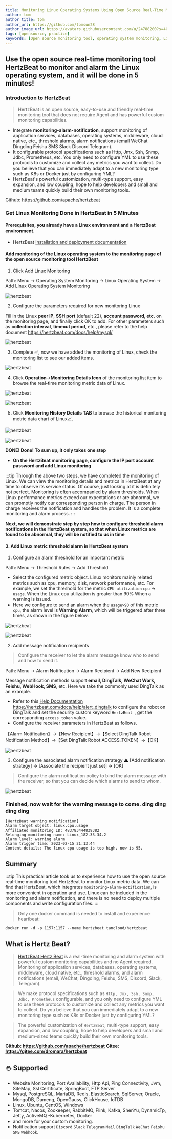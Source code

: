 ```yaml
---
title: Monitoring Linux Operating Systems Using Open Source Real-Time Monitoring HertzBeat
author: tom
author_title: tom
author_url: https://github.com/tomsun28
author_image_url: https://avatars.githubusercontent.com/u/24788200?s=400&v=4
tags: [opensource, practice]
keywords: [Open source monitoring tool, operating system monitoring, Linux monitoring]
---
```


## Use the open source real-time monitoring tool HertzBeat to monitor and alarm the Linux operating system, and it will be done in 5 minutes!

### Introduction to HertzBeat

> HertzBeat is an open source, easy-to-use and friendly real-time monitoring tool that does not require Agent and has powerful custom monitoring capabilities.

- Integrate **monitoring-alarm-notification**, support monitoring of application services, databases, operating systems, middleware, cloud native, etc., threshold alarms, alarm notifications (email WeChat Dingding Feishu SMS Slack Discord Telegram).
- It configurable protocol specifications such as Http, Jmx, Ssh, Snmp, Jdbc, Prometheus, etc. You only need to configure YML to use these protocols to customize and collect any metrics you want to collect. Do you believe that you can immediately adapt to a new monitoring type such as K8s or Docker just by configuring YML?
- HertzBeat's powerful customization, multi-type support, easy expansion, and low coupling, hope to help developers and small and medium teams quickly build their own monitoring tools.

Github: https://github.com/apache/hertzbeat

### Get Linux Monitoring Done in HertzBeat in 5 Minutes

#### Prerequisites, you already have a Linux environment and a HertzBeat environment.

- HertzBeat [Installation and deployment documentation](https://hertzbeat.com/docs/start/docker-deploy)

#### Add monitoring of the Linux operating system to the monitoring page of the open source monitoring tool HertzBeat

1. Click Add Linux Monitoring

Path: Menu -> Operating System Monitoring -> Linux Operating System -> Add Linux Operating System Monitoring

![hertzbeat](/img/blog/monitor-linux-1.png)

2. Configure the parameters required for new monitoring Linux

Fill in the Linux **peer IP**, **SSH port** (default 22), **account password, etc.** on the monitoring page, and finally click OK to add.
For other parameters such as **collection interval**, **timeout period**, etc., please refer to the help document https://hertzbeat.com/docs/help/mysql/

![hertzbeat](/img/blog/monitor-linux-2.png)

3. Complete ✅, now we have added the monitoring of Linux, check the monitoring list to see our added items.

![hertzbeat](/img/blog/monitor-linux-3.png)

4. Click **Operation**->**Monitoring Details Icon** of the monitoring list item to browse the real-time monitoring metric data of Linux.

![hertzbeat](/img/blog/monitor-linux-4.png)

![hertzbeat](/img/blog/monitor-linux-7.png)

5. Click **Monitoring History Details TAB** to browse the historical monitoring metric data chart of Linux📈.

![hertzbeat](/img/blog/monitor-linux-5.png)

![hertzbeat](/img/blog/monitor-linux-6.png)

**DONE! Done! To sum up, it only takes one step**

- **On the HertzBeat monitoring page, configure the IP port account password and add Linux monitoring**

:::tip
Through the above two steps, we have completed the monitoring of Linux. We can view the monitoring details and metrics in HertzBeat at any time to observe its service status.
Of course, just looking at it is definitely not perfect. Monitoring is often accompanied by alarm thresholds. When Linux performance metrics exceed our expectations or are abnormal, we can promptly notify our corresponding person in charge. The person in charge receives the notification and handles the problem. It is a complete monitoring and alarm process.
:::

**Next, we will demonstrate step by step how to configure threshold alarm notifications in the HertzBeat system, so that when Linux metrics are found to be abnormal, they will be notified to us in time**

#### 3. Add Linux metric threshold alarm in HertzBeat system

1. Configure an alarm threshold for an important metric

Path: Menu -> Threshold Rules -> Add Threshold

- Select the configured metric object. Linux monitors mainly related metrics such as cpu, memory, disk, network performance, etc. For example, we set the threshold for the metric `CPU utilization` `cpu` -> `usage`. When the Linux cpu utilization is greater than 90% When a warning is issued.
- Here we configure to send an alarm when the `usage>90` of this metric `cpu`, the alarm level is **Warning Alarm**, which will be triggered after three times, as shown in the figure below.

![hertzbeat](/img/blog/monitor-linux-8.png)

![hertzbeat](/img/blog/monitor-linux-9.png)


2. Add message notification recipients

> Configure the receiver to let the alarm message know who to send and how to send it.

Path: Menu -> Alarm Notification -> Alarm Recipient -> Add New Recipient

Message notification methods support **email, DingTalk, WeChat Work, Feishu, WebHook, SMS**, etc. Here we take the commonly used DingTalk as an example.

- Refer to this [Help Documentation](https://hertzbeat.com/docs/help/alert_dingtalk) https://hertzbeat.com/docs/help/alert_dingtalk to configure the robot on DingTalk and set the security custom keyword `HertzBeat `, get the corresponding `access_token` value.
- Configure the receiver parameters in HertzBeat as follows.

【Alarm Notification】->【New Recipient】->【Select DingTalk Robot Notification Method】->【Set DingTalk Robot ACCESS_TOKEN】->【OK】

![hertzbeat](/img/blog/alert-notice-1.png)

3. Configure the associated alarm notification strategy ⚠️ [Add notification strategy] -> [Associate the recipient just set] -> [OK]

> Configure the alarm notification policy to bind the alarm message with the receiver, so that you can decide which alarms to send to whom.

![hertzbeat](/img/blog/alert-notice-2.png)


### Finished, now wait for the warning message to come. ding ding ding ding

```
[HertzBeat warning notification]
Alarm target object: linux.cpu.usage
Affiliated monitoring ID: 483783444839382
Belonging monitoring name: Linux_182.33.34.2
Alarm level: warning alarm
Alarm trigger time: 2023-02-15 21:13:44
Content details: The linux cpu usage is too high. now is 95.
```

## Summary

:::tip
This practical article took us to experience how to use the open source real-time monitoring tool HertzBeat to monitor Linux metric data. We can find that HertzBeat, which integrates `monitoring-alarm-notification`, is more convenient in operation and use. Linux can be included in the monitoring and alarm notification, and there is no need to deploy multiple components and write configuration files.
:::

> Only one docker command is needed to install and experience heartbeat:

`docker run -d -p 1157:1157 --name hertzbeat tancloud/hertzbeat`

## What is Hertz Beat?

> [HertzBeat Hertz Beat](https://github.com/apache/hertzbeat) is a real-time monitoring and alarm system with powerful custom monitoring capabilities and no Agent required. Monitoring of application services, databases, operating systems, middleware, cloud native, etc., threshold alarms, and alarm notifications (email, WeChat, Dingding, Feishu, SMS, Discord, Slack, Telegram).

> We make protocol specifications such as `Http, Jmx, Ssh, Snmp, Jdbc, Prometheus` configurable, and you only need to configure YML to use these protocols to customize and collect any metrics you want to collect.
> Do you believe that you can immediately adapt to a new monitoring type such as K8s or Docker just by configuring YML?

> The powerful customization of `HertzBeat`, multi-type support, easy expansion, and low coupling, hope to help developers and small and medium-sized teams quickly build their own monitoring tools.

**Github: https://github.com/apache/hertzbeat**
**Gitee: https://gitee.com/dromara/hertzbeat**

## ⛄ Supported

- Website Monitoring, Port Availability, Http Api, Ping Connectivity, Jvm, SiteMap, Ssl Certificate, SpringBoot, FTP Server
- Mysql, PostgreSQL, MariaDB, Redis, ElasticSearch, SqlServer, Oracle, MongoDB, Dameng, OpenGauss, ClickHouse, IoTDB
- Linux, Ubuntu, CentOS, Windows
- Tomcat, Nacos, Zookeeper, RabbitMQ, Flink, Kafka, ShenYu, DynamicTp, Jetty, ActiveMQ
  -Kubernetes, Docker
- and more for your custom monitoring.
- Notification support `Discord` `Slack` `Telegram` `Mail` `DingTalk` `WeChat` `Feishu` `SMS` `Webhook`.
